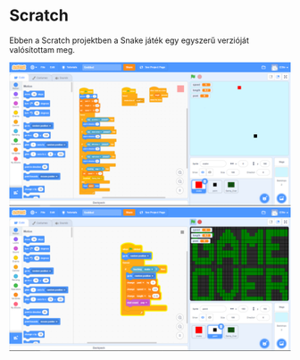 # Scratch

Ebben a Scratch projektben a Snake játék egy egyszerű verzióját valósítottam meg.

![alt text](https://github.com/marodipatrik/Scratch/blob/main/images/scratch.png?raw=true)
![alt text](https://github.com/marodipatrik/Scratch/blob/main/images/scratch1.png?raw=true)

